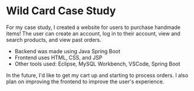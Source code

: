 # Wild Card Case Study

For my case study, I created a website for users to purchase handmade items! The user can create an account, log in to their account, view and search products, and view past orders. 

- Backend was made using Java Spring Boot 
- Frontend uses HTML, CSS,  and JSP
- Other tools used: Eclipse, MySQL Workbench, VSCode, Spring Boot

In the future, I'd like to get my cart up and starting to process orders. I also plan on improving the frontend to improve the user's experience.
